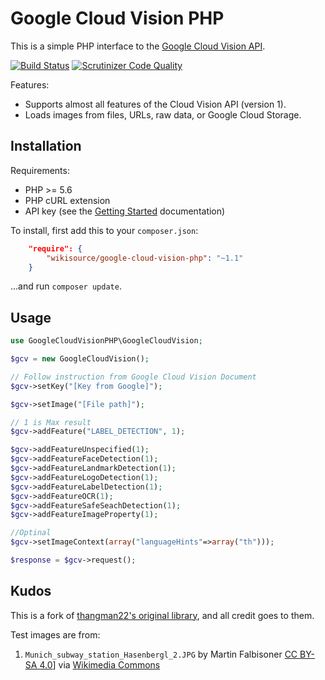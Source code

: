 Google Cloud Vision PHP
=======================

This is a simple PHP interface to the [Google Cloud Vision API](https://cloud.google.com/vision/).

[![Build Status](https://travis-ci.org/wikisource/google-cloud-vision-php.svg?branch=master)](https://travis-ci.org/wikisource/google-cloud-vision-php)
[![Scrutinizer Code Quality](https://scrutinizer-ci.com/g/wikisource/google-cloud-vision-php/badges/quality-score.png?b=master)](https://scrutinizer-ci.com/g/wikisource/google-cloud-vision-php/?branch=master)

Features:

* Supports almost all features of the Cloud Vision API (version 1).
* Loads images from files, URLs, raw data, or Google Cloud Storage.

## Installation

Requirements:

* PHP >= 5.6
* PHP cURL extension
* API key (see the [Getting Started](https://cloud.google.com/vision/docs/getting-started) documentation)

To install, first add this to your `composer.json`:

```json
    "require": {
        "wikisource/google-cloud-vision-php": "~1.1"
    }
```

...and run `composer update`.

## Usage

```php
use GoogleCloudVisionPHP\GoogleCloudVision;

$gcv = new GoogleCloudVision();

// Follow instruction from Google Cloud Vision Document
$gcv->setKey("[Key from Google]");

$gcv->setImage("[File path]");

// 1 is Max result
$gcv->addFeature("LABEL_DETECTION", 1);

$gcv->addFeatureUnspecified(1);
$gcv->addFeatureFaceDetection(1);
$gcv->addFeatureLandmarkDetection(1);
$gcv->addFeatureLogoDetection(1);
$gcv->addFeatureLabelDetection(1);
$gcv->addFeatureOCR(1);
$gcv->addFeatureSafeSeachDetection(1);
$gcv->addFeatureImageProperty(1);

//Optinal
$gcv->setImageContext(array("languageHints"=>array("th")));

$response = $gcv->request();
```

## Kudos

This is a fork of [thangman22's original library](https://github.com/thangman22/google-cloud-vision-php), and all credit goes to them.

Test images are from:
1. `Munich_subway_station_Hasenbergl_2.JPG` by Martin Falbisoner [CC BY-SA 4.0](http://creativecommons.org/licenses/by-sa/4.0)]
   via [Wikimedia Commons](https://commons.wikimedia.org/wiki/File%3AMunich_subway_station_Hasenbergl_2.JPG)
